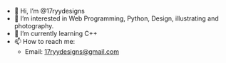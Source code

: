 - 👋 Hi, I’m @17ryydesigns
- 👀 I’m interested in Web Programming, Python, Design, illustrating and photography.
- 🌱 I’m currently learning C++
- 📫 How to reach me: 
  - Email: 17ryydesigns@gmail.com
